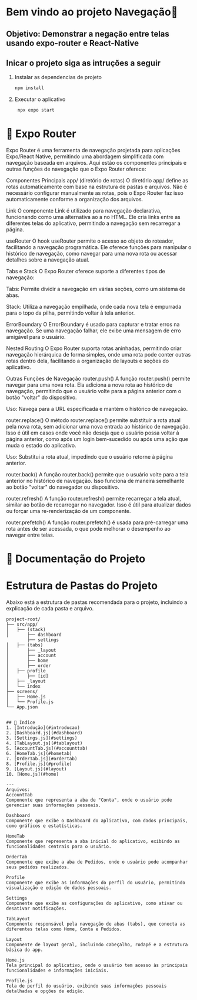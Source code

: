 # Bem vindo ao projeto Navegação👋

## Objetivo: Demonstrar a negação entre telas usando expo-router e React-Native

## Inicar o projeto siga as intruções a seguir

1. Instalar as dependencias de projeto

   ```bash
   npm install
   ```

2. Executar o aplicativo

   ```bash
    npx expo start
   ```
#   📌 Expo Router
Expo Router é uma ferramenta de navegação projetada para aplicações Expo/React Native, permitindo uma abordagem simplificada com navegação baseada em arquivos. Aqui estão os componentes principais e outras funções de navegação que o Expo Router oferece:

Componentes Principais
app/ (diretório de rotas)
O diretório app/ define as rotas automaticamente com base na estrutura de pastas e arquivos. Não é necessário configurar manualmente as rotas, pois o Expo Router faz isso automaticamente conforme a organização dos arquivos.

Link
O componente Link é utilizado para navegação declarativa, funcionando como uma alternativa ao a no HTML. Ele cria links entre as diferentes telas do aplicativo, permitindo a navegação sem recarregar a página.

useRouter
O hook useRouter permite o acesso ao objeto do roteador, facilitando a navegação programática. Ele oferece funções para manipular o histórico de navegação, como navegar para uma nova rota ou acessar detalhes sobre a navegação atual.

Tabs e Stack
O Expo Router oferece suporte a diferentes tipos de navegação:

Tabs: Permite dividir a navegação em várias seções, como um sistema de abas.

Stack: Utiliza a navegação empilhada, onde cada nova tela é empurrada para o topo da pilha, permitindo voltar à tela anterior.

ErrorBoundary
O ErrorBoundary é usado para capturar e tratar erros na navegação. Se uma navegação falhar, ele exibe uma mensagem de erro amigável para o usuário.

Nested Routing
O Expo Router suporta rotas aninhadas, permitindo criar navegação hierárquica de forma simples, onde uma rota pode conter outras rotas dentro dela, facilitando a organização de layouts e seções do aplicativo.

Outras Funções de Navegação
router.push()
A função router.push() permite navegar para uma nova rota. Ela adiciona a nova rota ao histórico de navegação, permitindo que o usuário volte para a página anterior com o botão "voltar" do dispositivo.

Uso: Navega para a URL especificada e mantém o histórico de navegação.

router.replace()
O método router.replace() permite substituir a rota atual pela nova rota, sem adicionar uma nova entrada ao histórico de navegação. Isso é útil em casos onde você não deseja que o usuário possa voltar à página anterior, como após um login bem-sucedido ou após uma ação que muda o estado do aplicativo.

Uso: Substitui a rota atual, impedindo que o usuário retorne à página anterior.

router.back()
A função router.back() permite que o usuário volte para a tela anterior no histórico de navegação. Isso funciona de maneira semelhante ao botão "voltar" do navegador ou dispositivo.

router.refresh()
A função router.refresh() permite recarregar a tela atual, similar ao botão de recarregar no navegador. Isso é útil para atualizar dados ou forçar uma re-renderização de um componente.

router.prefetch()
A função router.prefetch() é usada para pré-carregar uma rota antes de ser acessada, o que pode melhorar o desempenho ao navegar entre telas.


# 📌 Documentação do Projeto

# Estrutura de Pastas do Projeto

Abaixo está a estrutura de pastas recomendada para o projeto, incluindo a explicação de cada pasta e arquivo.

````plaintext
project-root/
├── src/app/
│   ├── (stack)
│       ├── dashboard
        ├── settings
│   ├── (tabs)
│       ├── _layout
│       ├── account
│       ├── home
│       ├── order
│   ├── profile
│       ├── [id]
│   ├── _layout
│   └── index
├── screens/
│   ├── Home.js
│   └── Profile.js
└── App.json


## 📑 Índice
1. [Introdução](#introducao)
2. [Dashboard.js](#dashboard)
3. [Settings.js](#settings)
4. [TabLayout.js](#tablayout)
5. [AccountTab.js](#accounttab)
6. [HomeTab.js](#hometab)
7. [OrderTab.js](#ordertab)
8. [Profile.js](#profile)
9. [Layout.js](#layout)
10. [Home.js](#home)

---
Arquivos:
AccountTab
Componente que representa a aba de "Conta", onde o usuário pode gerenciar suas informações pessoais.

Dashboard
Componente que exibe o Dashboard do aplicativo, com dados principais, como gráficos e estatísticas.

HomeTab
Componente que representa a aba inicial do aplicativo, exibindo as funcionalidades centrais para o usuário.

OrderTab
Componente que exibe a aba de Pedidos, onde o usuário pode acompanhar seus pedidos realizados.

Profile
Componente que exibe as informações do perfil do usuário, permitindo visualização e edição de dados pessoais.

Settings
Componente que exibe as configurações do aplicativo, como ativar ou desativar notificações.

TabLayout
Componente responsável pela navegação de abas (tabs), que conecta as diferentes telas como Home, Conta e Pedidos.

Layout
Componente de layout geral, incluindo cabeçalho, rodapé e a estrutura básica do app.

Home.js
Tela principal do aplicativo, onde o usuário tem acesso às principais funcionalidades e informações iniciais.

Profile.js
Tela de perfil do usuário, exibindo suas informações pessoais detalhadas e opções de edição.
